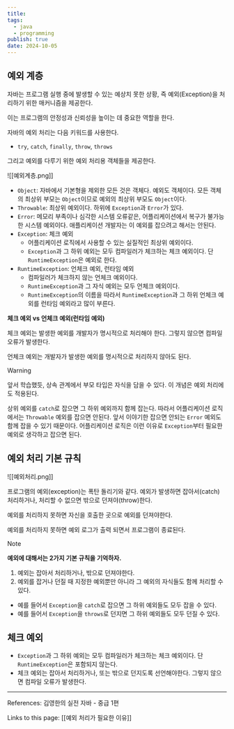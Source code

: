 ```yaml
---
title: 
tags:
  - java
  - programming
publish: true
date: 2024-10-05
---
```

## 예외 계층
자바는 프로그램 실행 중에 발생할 수 있는 예상치 못한 상황, 즉 예외(Exception)을 처리하기 위한 매커니즘을 제공한다.

이는 프로그램의 안정성과 신뢰성을 높이는 데 중요한 역할을 한다.

자바의 예외 처리는 다음 키워드를 사용한다.
- `try`, `catch`, `finally`, `throw`, `throws`

그리고 예외를 다루기 위한 예외 처리용 객체들을 제공한다.

![[예외계층.png]]

- `Object`: 자바에서 기본형을 제외한 모든 것은 객체다. 예외도 객체이다. 모든 객체의 최상위 부모는 `Object`이므로 예외의 최상위 부모도 `Object`이다.
- `Throwable`: 최상위 예외이다. 하위에 `Exception`과 `Error`가 있다.
- `Error`: 메모리 부족이나 심각한 시스템 오류같은, 어플리케이션에서 복구가 불가능한 시스템 예외이다. 애플리케이션 개발자는 이 예외를 잡으려고 해서는 안된다.
- `Exception`: 체크 예외
	- 어플리케이션 로직에서 사용할 수 있는 실질적인 최상위 예외이다.
	- `Exception`과 그 하위 예외는 모두 컴파일러가 체크하는 체크 예외이다. 단 `RuntimeException`은 예외로 한다.
- `RuntimeException`: 언체크 예외, 런타임 예외
	- 컴파일러가 체크하지 않는 언체크 예외이다.
	- `RuntimeException`과 그 자식 예외는 모두 언체크 예외이다.
	- `RuntimeException`의 이름을 따라서 `RuntimeException`과 그 하위 언체크 예외를 런타임 예외라고 많이 부른다.

**체크 예외 vs 언체크 예외(런타임 예외)**

체크 예외는 발생한 예외를 개발자가 명시적으로 처리해야 한다. 그렇지 않으면 컴파일 오류가 발생한다.

언체크 예외는 개발자가 발생한 예외를 명시적으로 처리하지 않아도 된다.

> [!warning]
> 앞서 학습했듯, 상속 관계에서 부모 타입은 자식을 담을 수 있다. 이 개념은 예외 처리에도 적용된다.
> 
> 상위 예외를 `catch`로 잡으면 그 하위 예외까지 함께 잡는다. 따라서 어플리케이션 로직에서는 `Throwable` 예외를 잡으면 안된다. 앞서 이야기한 잡으면 안되는 `Error` 예외도 함께 잡을 수 있기 때문이다. 어플리케이션 로직은 이런 이유로 `Exception`부터 필요한 예외로 생각하고 잡으면 된다.

## 예외 처리 기본 규칙
![[예외처리.png]]

프로그램의 예외(exception)는 폭탄 돌리기와 같다. 예외가 발생하면 잡아서(catch) 처리하거나, 처리할 수 없으면 밖으로 던져야(throw)한다.

예외를 처리하지 못하면 자신을 호출한 곳으로 예외를 던져야한다.

예외를 처리하지 못하면 예외 로그가 출력 되면서 프로그램이 종료된다.

> [!note]
> **예외에 대해서는 2가지 기본 규칙을 기억하자.**
> 1. 예외는 잡아서 처리하거나, 밖으로 던져야한다.
> 2. 예외를 잡거나 던질 때 지정한 예외뿐만 아니라 그 예외의 자식들도 함께 처리할 수 있다.
> - 예를 들어서 `Exception`을 `catch`로 잡으면 그 하위 예외들도 모두 잡을 수 있다.
> - 예를 들어서 `Exception`을 `throws`로 던지면 그 하위 예외들도 모두 던질 수 있다.

## 체크 예외
- `Exception`과 그 하위 예외는 모두 컴파일러가 체크하는 체크 예외이다. 단 `RuntimeException`은 포함되지 않는다.
- 체크 예외는 잡아서 처리하거나, 또는 밖으로 던지도록 선언해야한다. 그렇지 않으면 컴파일 오류가 발생한다.

---
References: 김영한의 실전 자바 - 중급 1편

Links to this page: [[예외 처리가 필요한 이유]]